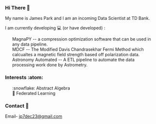 ### Hi There 👋
My name is James Park and I am an incoming Data Scientist at TD Bank. 

I am currently developing :computer: (or have developed) :
<ol>  
     MagnaPY -- a compression optimization software that can be used in any data pipeline.
    <br>
     MDCF -- The Modified Davis Chandrasekhar Fermi Method which calcualtes a magnetic field strength based off polarization data.
     <br>
     Astronomy Automated -- A ETL pipeline to automate the data processing work done by Astrometry.
</ol>

### Interests :atom:
<ol> 
    :snowflake: Abstract Algebra
    <br>
    🌱 Federated Learning
    <br>
</ol>

### Contact :bookmark_tabs: 
Email- jp7dec23@gmail.com
